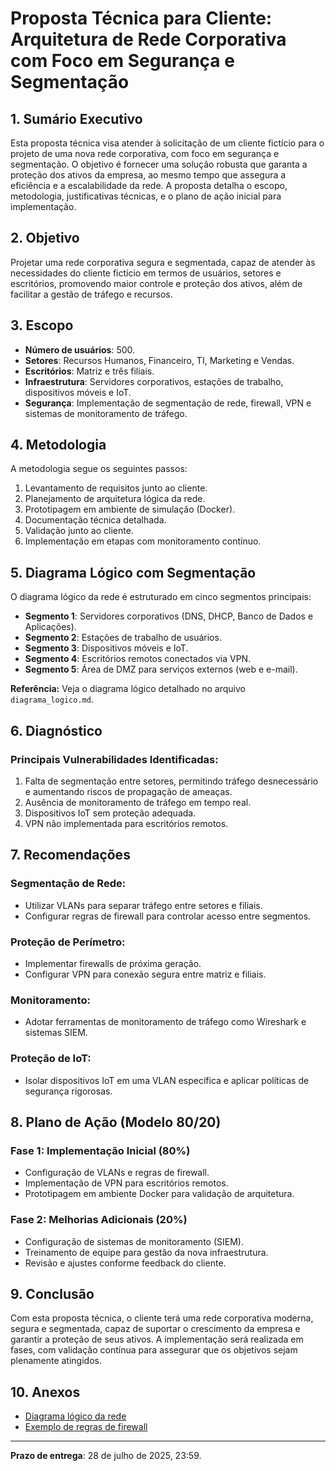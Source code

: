 # Proposta Técnica para Cliente: Arquitetura de Rede Corporativa com Foco em Segurança e Segmentação

## 1. Sumário Executivo
Esta proposta técnica visa atender à solicitação de um cliente fictício para o projeto de uma nova rede corporativa, com foco em segurança e segmentação. O objetivo é fornecer uma solução robusta que garanta a proteção dos ativos da empresa, ao mesmo tempo que assegura a eficiência e a escalabilidade da rede. A proposta detalha o escopo, metodologia, justificativas técnicas, e o plano de ação inicial para implementação.

## 2. Objetivo
Projetar uma rede corporativa segura e segmentada, capaz de atender às necessidades do cliente fictício em termos de usuários, setores e escritórios, promovendo maior controle e proteção dos ativos, além de facilitar a gestão de tráfego e recursos.

## 3. Escopo
- **Número de usuários**: 500.
- **Setores**: Recursos Humanos, Financeiro, TI, Marketing e Vendas.
- **Escritórios**: Matriz e três filiais.
- **Infraestrutura**: Servidores corporativos, estações de trabalho, dispositivos móveis e IoT.
- **Segurança**: Implementação de segmentação de rede, firewall, VPN e sistemas de monitoramento de tráfego.

## 4. Metodologia
A metodologia segue os seguintes passos:
1. Levantamento de requisitos junto ao cliente.
2. Planejamento de arquitetura lógica da rede.
3. Prototipagem em ambiente de simulação (Docker).
4. Documentação técnica detalhada.
5. Validação junto ao cliente.
6. Implementação em etapas com monitoramento contínuo.

## 5. Diagrama Lógico com Segmentação
O diagrama lógico da rede é estruturado em cinco segmentos principais:
- **Segmento 1**: Servidores corporativos (DNS, DHCP, Banco de Dados e Aplicações).
- **Segmento 2**: Estações de trabalho de usuários.
- **Segmento 3**: Dispositivos móveis e IoT.
- **Segmento 4**: Escritórios remotos conectados via VPN.
- **Segmento 5**: Área de DMZ para serviços externos (web e e-mail).

**Referência:** Veja o diagrama lógico detalhado no arquivo `diagrama_logico.md`.

## 6. Diagnóstico
### Principais Vulnerabilidades Identificadas:
1. Falta de segmentação entre setores, permitindo tráfego desnecessário e aumentando riscos de propagação de ameaças.
2. Ausência de monitoramento de tráfego em tempo real.
3. Dispositivos IoT sem proteção adequada.
4. VPN não implementada para escritórios remotos.

## 7. Recomendações
### Segmentação de Rede:
- Utilizar VLANs para separar tráfego entre setores e filiais.
- Configurar regras de firewall para controlar acesso entre segmentos.

### Proteção de Perímetro:
- Implementar firewalls de próxima geração.
- Configurar VPN para conexão segura entre matriz e filiais.

### Monitoramento:
- Adotar ferramentas de monitoramento de tráfego como Wireshark e sistemas SIEM.

### Proteção de IoT:
- Isolar dispositivos IoT em uma VLAN específica e aplicar políticas de segurança rigorosas.

## 8. Plano de Ação (Modelo 80/20)
### Fase 1: Implementação Inicial (80%)
- Configuração de VLANs e regras de firewall.
- Implementação de VPN para escritórios remotos.
- Prototipagem em ambiente Docker para validação de arquitetura.

### Fase 2: Melhorias Adicionais (20%)
- Configuração de sistemas de monitoramento (SIEM).
- Treinamento de equipe para gestão da nova infraestrutura.
- Revisão e ajustes conforme feedback do cliente.

## 9. Conclusão
Com esta proposta técnica, o cliente terá uma rede corporativa moderna, segura e segmentada, capaz de suportar o crescimento da empresa e garantir a proteção de seus ativos. A implementação será realizada em fases, com validação contínua para assegurar que os objetivos sejam plenamente atingidos.

## 10. Anexos
- [Diagrama lógico da rede](diagrama_logico.md)
- [Exemplo de regras de firewall](regras_firewall.md)

---

**Prazo de entrega**: 28 de julho de 2025, 23:59.
